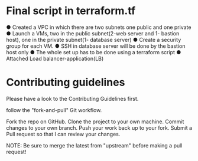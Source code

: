 # Final script in terraform.tf

● Created a VPC in which there are two subnets one public and one private
● Launch a VMs, two in the public subnet(2-web server and 1- bastion host), one in the
private subnet(1- database server)
● Create a security group for each VM.
● SSH in database server will be done by the bastion host only
● The whole set up has to be done using a terraform script
● Attached Load balancer-application(LB)

# Contributing guidelines
Please have a look to the Contributing Guidelines first.

follow the "fork-and-pull" Git workflow.

Fork the repo on GitHub.
Clone the project to your own machine.
Commit changes to your own branch.
Push your work back up to your fork.
Submit a Pull request so that I can review your changes.

NOTE: Be sure to merge the latest from "upstream" before making a pull request!
